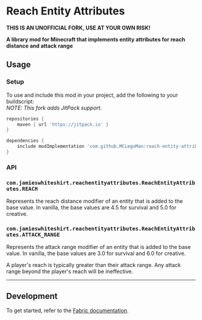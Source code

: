 # Reach Entity Attributes
**THIS IS AN UNOFFICIAL FORK, USE AT YOUR OWN RISK!**

**A library mod for Minecraft that implements entity attributes for reach distance and attack range**

## Usage

### Setup
To use and include this mod in your project, add the following to your buildscript:  
*NOTE: This fork adds JitPack support.*

```groovy
repositories {
    maven { url 'https://jitpack.io' }
}

dependencies {
    include modImplementation 'com.github.MCLegoMan:reach-entity-attributes:2.4.0'
}
```

### API

### `com.jamieswhiteshirt.reachentityattributes.ReachEntityAttributes.REACH`
Represents the reach distance modifier of an entity that is added to the base value. In vanilla, the base values are 4.5 for survival and 5.0 for creative.

### `com.jamieswhiteshirt.reachentityattributes.ReachEntityAttributes.ATTACK_RANGE`
Represents the attack range modifier of an entity that is added to the base value. In vanilla, the base values are 3.0 for survival and 6.0 for creative.

A player's reach is typically greater than their attack range. Any attack range beyond the player's reach will be ineffective.

---
## Development

To get started, refer to the [Fabric documentation](https://fabricmc.net/wiki/tutorial:setup).
